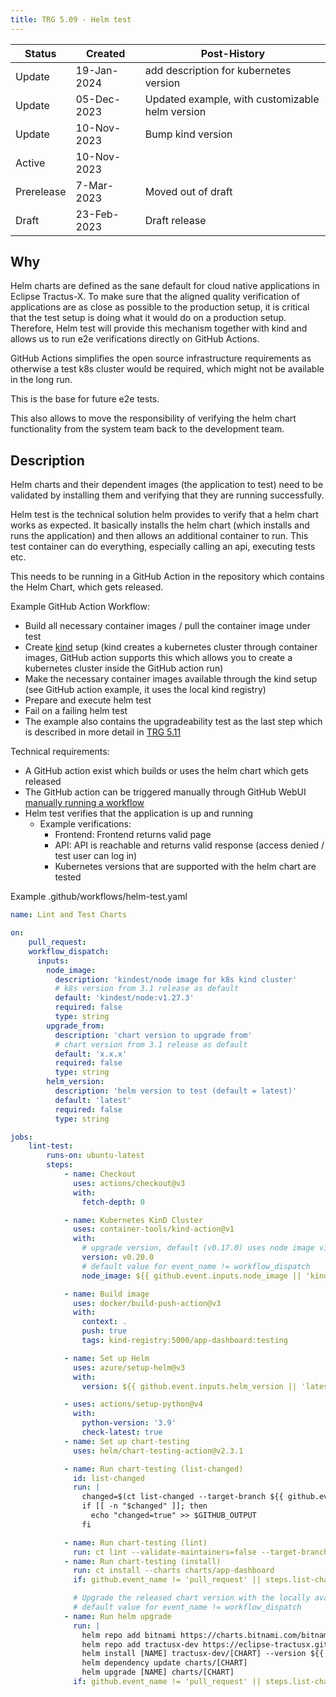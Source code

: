```yaml
---
title: TRG 5.09 - Helm test
---
```


| Status     | Created     | Post-History                                    |
|------------|-------------|-------------------------------------------------|
| Update     | 19-Jan-2024 | add description for kubernetes version          |
| Update     | 05-Dec-2023 | Updated example, with customizable helm version |
| Update     | 10-Nov-2023 | Bump kind version                               |
| Active     | 10-Nov-2023 |                                                 |
| Prerelease | 7-Mar-2023  | Moved out of draft                              |
| Draft      | 23-Feb-2023 | Draft release                                   |

## Why

Helm charts are defined as the sane default for cloud native applications in Eclipse Tractus-X. To make sure that the aligned quality verification of applications are as close as possible to the production setup,
it is critical that the test setup is doing what it would do on a production setup. Therefore, Helm test will provide this mechanism together with kind and allows us to run e2e verifications directly on GitHub Actions.

GitHub Actions simplifies the open source infrastructure requirements as otherwise a test k8s cluster would be required, which might not be available in the long run.

This is the base for future e2e tests.

This also allows to move the responsibility of verifying the helm chart functionality from the system team back to the development team.

## Description

Helm charts and their dependent images (the application to test) need to be validated by installing them and verifying that they are running successfully.

Helm test is the technical solution helm provides to verify that a helm chart works as expected. It basically installs the helm chart (which installs and runs the application) and then allows an additional
container to run. This test container can do everything, especially calling an api, executing tests etc.

This needs to be running in a GitHub Action in the repository which contains the Helm Chart, which gets released.

Example GitHub Action Workflow:

- Build all necessary container images / pull the container image under test
- Create [kind](https://kind.sigs.k8s.io/) setup (kind creates a kubernetes cluster through container images, GitHub action supports this which allows you to create a kubernetes cluster inside the GitHub action run)
- Make the necessary container images available through the kind setup (see GitHub action example, it uses the local kind registry)
- Prepare and execute helm test
- Fail on a failing helm test
- The example also contains the upgradeability test as the last step which
  is described in more detail in [TRG 5.11](trg-5-11.md)

Technical requirements:

- A GitHub action exist which builds or uses the helm chart which gets released
- The GitHub action can be triggered manually through GitHub WebUI [manually running a workflow](https://docs.github.com/en/actions/managing-workflow-runs/manually-running-a-workflow)
- Helm test verifies that the application is up and running
  - Example verifications:
    - Frontend: Frontend returns valid page
    - API: API is reachable and returns valid response (access denied / test user can log in)
    - Kubernetes versions that are supported with the helm chart are tested

Example .github/workflows/helm-test.yaml

```yaml
name: Lint and Test Charts

on:
    pull_request:
    workflow_dispatch:
      inputs:
        node_image:
          description: 'kindest/node image for k8s kind cluster'
          # k8s version from 3.1 release as default
          default: 'kindest/node:v1.27.3'
          required: false
          type: string
        upgrade_from:
          description: 'chart version to upgrade from'
          # chart version from 3.1 release as default
          default: 'x.x.x'
          required: false
          type: string
        helm_version:
          description: 'helm version to test (default = latest)'
          default: 'latest'
          required: false
          type: string

jobs:
    lint-test:
        runs-on: ubuntu-latest
        steps:
            - name: Checkout
              uses: actions/checkout@v3
              with:
                fetch-depth: 0

            - name: Kubernetes KinD Cluster
              uses: container-tools/kind-action@v1
              with:
                # upgrade version, default (v0.17.0) uses node image v1.21.1 and doesn't work with more recent node image versions
                version: v0.20.0
                # default value for event_name != workflow_dispatch
                node_image: ${{ github.event.inputs.node_image || 'kindest/node:v1.27.3' }}

            - name: Build image
              uses: docker/build-push-action@v3
              with:
                context: .
                push: true
                tags: kind-registry:5000/app-dashboard:testing

            - name: Set up Helm
              uses: azure/setup-helm@v3
              with:
                version: ${{ github.event.inputs.helm_version || 'latest' }}

            - uses: actions/setup-python@v4
              with:
                python-version: '3.9'
                check-latest: true
            - name: Set up chart-testing
              uses: helm/chart-testing-action@v2.3.1

            - name: Run chart-testing (list-changed)
              id: list-changed
              run: |
                changed=$(ct list-changed --target-branch ${{ github.event.repository.default_branch }})
                if [[ -n "$changed" ]]; then
                  echo "changed=true" >> $GITHUB_OUTPUT
                fi

            - name: Run chart-testing (lint)
              run: ct lint --validate-maintainers=false --target-branch ${{ github.event.repository.default_branch }}
            - name: Run chart-testing (install)
              run: ct install --charts charts/app-dashboard
              if: github.event_name != 'pull_request' || steps.list-changed.outputs.changed == 'true'

              # Upgrade the released chart version with the locally available chart
              # default value for event_name != workflow_dispatch
            - name: Run helm upgrade
              run: |
                helm repo add bitnami https://charts.bitnami.com/bitnami
                helm repo add tractusx-dev https://eclipse-tractusx.github.io/charts/dev
                helm install [NAME] tractusx-dev/[CHART] --version ${{ github.event.inputs.upgrade_from || 'x.x.x' }}
                helm dependency update charts/[CHART]
                helm upgrade [NAME] charts/[CHART]
              if: github.event_name != 'pull_request' || steps.list-changed.outputs.changed == 'true'
```
